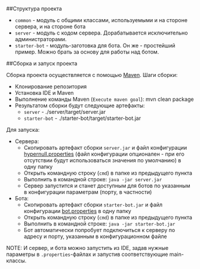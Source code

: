 ##Структура проекта

- `common` - модуль с общими классами, используемыми и на стороне сервера, и на стороне бота
- `server` - модуль с кодом сервера. Дорабатывается исключительно администраторами.
- `starter-bot` - модуль-заготовка для бота. Он же - простейший пример. Можно брать за основу для работы над ботом.

##Сборка и запуск проекта

Сборка проекта осуществляется с помощью [Maven](https://ru.wikipedia.org/wiki/Apache_Maven).
Шаги сборки:
- Клонирование репозитория
- Установка IDE и Maven
- Выполнение команды Maven (`Execute maven goal`): mvn clean package
- Результатом сборки будут следующие артефакты:
  - `server` - ./server/target/server.jar
  - `starter-bot` - ./starter-bot/target/starter-bot.jar

Для запуска:
- Сервера: 
  - Скопировать артефакт сборки `server.jar` и файл конфигурации [hypernull.properties](server/hypernull.properties) (файл конфигурации опционален - при его отсутствии будут использоваться значения по умолчанию) в одну папку
  - Открыть командную строку (`cmd`) в папке из предыдущего пункта
  - Выполнить в командной строке: `java -jar server.jar`
  - Сервер запустится и станет доступным для ботов по указанным в конфигурации параметрам (порту, в частности)
- Бота:
  - Скопировать артефакт сборки `starter-bot.jar` и файл конфигурации [bot.properties](starter-bot/bot.properties) в одну папку
  - Открыть командную строку (`cmd`) в папке из предыдущего пункта
  - Выполнить в командной строке: `java -jar starter-bot.jar`
  - Бот автоматически попробует подключиться к серверу по адресу и порту, указанным в конфигурационном файле

NOTE: И сервер, и бота можно запустить из IDE, задав нужные параметры в `.properties`-файлах и запустив соответствующие main-классы. 